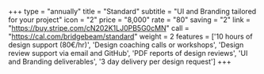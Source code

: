 +++
type = "annually"
title = "Standard"
subtitle = "UI and Branding tailored for your project"
icon = "2"
price = "8,000"
rate = "80"
saving = "2"
link = "https://buy.stripe.com/cN202K1LJ0PB5G0cMN"
call = "https://cal.com/bridgebeam/standard"
weight = 2
features = ['10 hours of design support (80€/hr)', 'Design coaching calls or workshops', 'Design review support via email and GitHub', 'PDF reports of design reviews', 'UI and Branding deliverables', '3 day delivery per design request']
+++